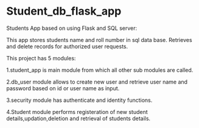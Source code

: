 # Student_db_flask_app
Students App based on using Flask and SQL server:

This app stores students name and roll number in sql data base. 
Retrieves and delete records for authorized user requests.

This project has 5 modules:

1.student_app is main module from which all other sub modules are called. 

2.db_user module allows to create new user and retrieve user name and password based on id or user name as input.

3.security module has authenticate and identity functions.

4.Student module performs registeration of new student details,updation,deletion and retrieval of students details.
